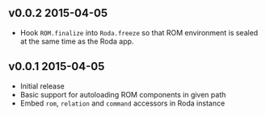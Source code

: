 ## v0.0.2 2015-04-05

- Hook `ROM.finalize` into `Roda.freeze` so that ROM environment is sealed at the same time as the Roda app.

## v0.0.1 2015-04-05

- Initial release
- Basic support for autoloading ROM components in given path
- Embed `rom`, `relation` and `command` accessors in Roda instance
